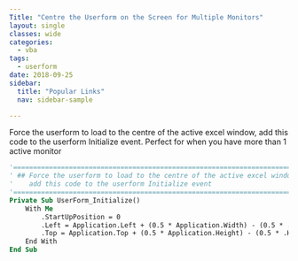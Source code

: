 ```yaml
---
Title: "Centre the Userform on the Screen for Multiple Monitors"
layout: single
classes: wide
categories:
  - vba
tags:
  - userform  
date: 2018-09-25
sidebar:
  title: "Popular Links"
  nav: sidebar-sample

---
```


Force the userform to load to the centre of the active excel window, add this code to the userform Initialize event. Perfect for when you have more than 1 active monitor

```vb
'==================================================================================================
' ## Force the userform to load to the centre of the active excel window
'    add this code to the userform Initialize event
'==================================================================================================
Private Sub UserForm_Initialize()
    With Me
        .StartUpPosition = 0
        .Left = Application.Left + (0.5 * Application.Width) - (0.5 * .Width)
        .Top = Application.Top + (0.5 * Application.Height) - (0.5 * .Height)
    End With
End Sub
```
